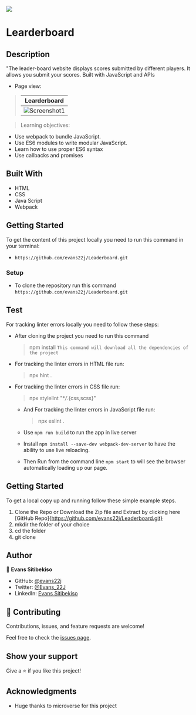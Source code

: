 ![](https://img.shields.io/badge/Microverse-blueviolet)

# Learderboard

## Description

"The leader-board website displays scores submitted by different players. It allows you submit your scores. Built with JavaScript and APIs

- Page view:

> | Learderboard                                                                                                          |
> | --------------------------------------------------------------------------------------------------------------------- |
> | ![Screenshot1](.png) |

> Learning objectives:

- Use webpack to bundle JavaScript.
- Use ES6 modules to write modular JavaScript.
- Learn how to use proper ES6 syntax
- Use callbacks and promises

## Built With

- HTML
- CSS
- Java Script
- Webpack

## Getting Started

To get the content of this project locally you need to run this command in your terminal:

- `https://github.com/evans22j/Leaderboard.git`

### Setup

- To clone the repository run this command `https://github.com/evans22j/Leaderboard.git`

## Test

For tracking linter errors locally you need to follow these steps:

- After cloning the project you need to run this command

  > npm install
  > `This command will download all the dependencies of the project`

- For tracking the linter errors in HTML file run:

  > npx hint .

- For tracking the linter errors in CSS file run:

  > npx stylelint "\*_/_.{css,scss}"

  - And For tracking the linter errors in JavaScript file run:

    > npx eslint .

  - Use `npm run build` to run the app in live server

  - Install `npm install --save-dev webpack-dev-server` to have the ability to use live reloading.

  - Then Run from the command line `npm start` to will see the browser automatically loading up our page.

## Getting Started

To get a local copy up and running follow these simple example steps.

1. Clone the Repo or Download the Zip file and Extract by clicking here [GitHub Repo]{https://github.com/evans22j/Leaderboard.git}
2. mkdir the folder of your choice
3. cd the folder
4. git clone

## Author

👤 **Evans Sitibekiso**

- GitHub: [@evans22j](https://github.com/evans22j)
- Twitter: [@Evans_22J](https://twitter.com/Evans_22J)
- LinkedIn: [Evans Sitibekiso](https://www.linkedin.com/in/evans-sitibekiso-a85753202/)

## 🤝 Contributing

Contributions, issues, and feature requests are welcome!

Feel free to check the [issues page](../../issues/).

## Show your support

Give a ⭐️ if you like this project!

## Acknowledgments

- Huge thanks to microverse for this project
